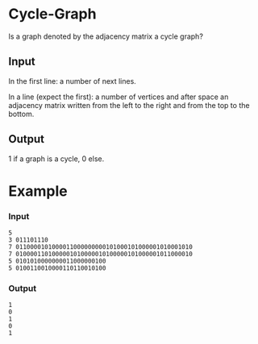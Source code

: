 # Cycle-Graph
Is a graph denoted by the adjacency matrix a cycle graph?


## Input

In the first line: a number of next lines.

In a line (expect the first): a number of vertices and after space an adjacency matrix written from the left to the right and from the top to the bottom.

## Output

1 if a graph is a cycle, 0 else.

# Example

### Input
```
5
3 011101110
7 0110000101000011000000000101000101000001010001010
7 0100001101000001010000010100000101000001011000010
5 0101010000000011000000100
5 0100110010000110110010100
```

### Output
```
1
0
1
0
1
```
